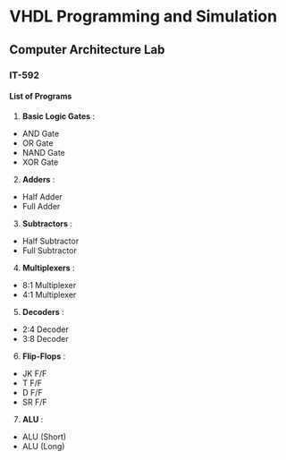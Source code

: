 # VHDL Programming and Simulation
## Computer Architecture Lab

### IT-592

#### List of Programs
1. **Basic Logic Gates** :
  * AND Gate
  * OR Gate
  * NAND Gate
  * XOR Gate
2. **Adders** :
  * Half Adder
  * Full Adder
3. **Subtractors** :
  * Half Subtractor
  * Full Subtractor
4. **Multiplexers** :
  * 8:1 Multiplexer
  * 4:1 Multiplexer
5. **Decoders** :
  * 2:4 Decoder
  * 3:8 Decoder
6. **Flip-Flops** :
  * JK F/F
  * T F/F
  * D F/F
  * SR F/F
7. **ALU** :
  * ALU (Short)
  * ALU (Long)
